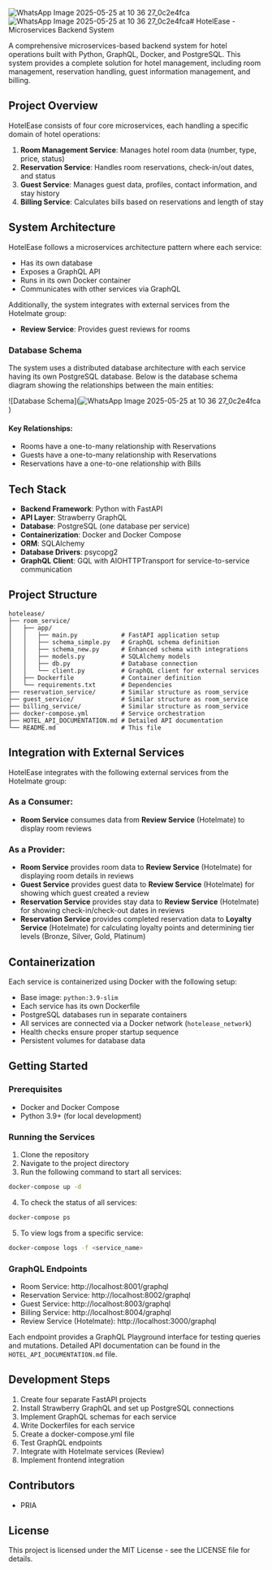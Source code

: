 ![WhatsApp Image 2025-05-25 at 10 36 27_0c2e4fca](https://github.com/user-attachments/assets/5c9e64c0-1624-44bb-8732-2320fa8b1b1f)![WhatsApp Image 2025-05-25 at 10 36 27_0c2e4fca](https://github.com/user-attachments/assets/35605e5f-9662-4a87-a2d5-1d99a850940c)# HotelEase - Microservices Backend System

A comprehensive microservices-based backend system for hotel operations built with Python, GraphQL, Docker, and PostgreSQL. This system provides a complete solution for hotel management, including room management, reservation handling, guest information management, and billing.

## Project Overview

HotelEase consists of four core microservices, each handling a specific domain of hotel operations:

1. **Room Management Service**: Manages hotel room data (number, type, price, status)
2. **Reservation Service**: Handles room reservations, check-in/out dates, and status
3. **Guest Service**: Manages guest data, profiles, contact information, and stay history
4. **Billing Service**: Calculates bills based on reservations and length of stay

## System Architecture

HotelEase follows a microservices architecture pattern where each service:
- Has its own database
- Exposes a GraphQL API
- Runs in its own Docker container
- Communicates with other services via GraphQL

Additionally, the system integrates with external services from the Hotelmate group:
- **Review Service**: Provides guest reviews for rooms

### Database Schema

The system uses a distributed database architecture with each service having its own PostgreSQL database. Below is the database schema diagram showing the relationships between the main entities:

![Database Schema](![WhatsApp Image 2025-05-25 at 10 36 27_0c2e4fca](https://github.com/user-attachments/assets/590363be-9157-4c73-9cd7-31d98150f221)
)

#### Key Relationships:
- Rooms have a one-to-many relationship with Reservations
- Guests have a one-to-many relationship with Reservations
- Reservations have a one-to-one relationship with Bills

## Tech Stack

- **Backend Framework**: Python with FastAPI
- **API Layer**: Strawberry GraphQL
- **Database**: PostgreSQL (one database per service)
- **Containerization**: Docker and Docker Compose
- **ORM**: SQLAlchemy
- **Database Drivers**: psycopg2
- **GraphQL Client**: GQL with AIOHTTPTransport for service-to-service communication

## Project Structure

```
hotelease/
├── room_service/
│   ├── app/
│   │   ├── main.py            # FastAPI application setup
│   │   ├── schema_simple.py   # GraphQL schema definition
│   │   ├── schema_new.py      # Enhanced schema with integrations
│   │   ├── models.py          # SQLAlchemy models
│   │   ├── db.py              # Database connection
│   │   └── client.py          # GraphQL client for external services
│   ├── Dockerfile             # Container definition
│   └── requirements.txt       # Dependencies
├── reservation_service/       # Similar structure as room_service
├── guest_service/             # Similar structure as room_service
├── billing_service/           # Similar structure as room_service
├── docker-compose.yml         # Service orchestration
├── HOTEL_API_DOCUMENTATION.md # Detailed API documentation
└── README.md                  # This file
```

## Integration with External Services

HotelEase integrates with the following external services from the Hotelmate group:

### As a Consumer:
- **Room Service** consumes data from **Review Service** (Hotelmate) to display room reviews

### As a Provider:
- **Room Service** provides room data to **Review Service** (Hotelmate) for displaying room details in reviews
- **Guest Service** provides guest data to **Review Service** (Hotelmate) for showing which guest created a review
- **Reservation Service** provides stay data to **Review Service** (Hotelmate) for showing check-in/check-out dates in reviews
- **Reservation Service** provides completed reservation data to **Loyalty Service** (Hotelmate) for calculating loyalty points and determining tier levels (Bronze, Silver, Gold, Platinum)

## Containerization

Each service is containerized using Docker with the following setup:
- Base image: `python:3.9-slim`
- Each service has its own Dockerfile
- PostgreSQL databases run in separate containers
- All services are connected via a Docker network (`hotelease_network`)
- Health checks ensure proper startup sequence
- Persistent volumes for database data

## Getting Started

### Prerequisites

- Docker and Docker Compose
- Python 3.9+ (for local development)

### Running the Services

1. Clone the repository
2. Navigate to the project directory
3. Run the following command to start all services:

```bash
docker-compose up -d
```

4. To check the status of all services:

```bash
docker-compose ps
```

5. To view logs from a specific service:

```bash
docker-compose logs -f <service_name>
```

### GraphQL Endpoints

- Room Service: http://localhost:8001/graphql
- Reservation Service: http://localhost:8002/graphql
- Guest Service: http://localhost:8003/graphql
- Billing Service: http://localhost:8004/graphql
- Review Service (Hotelmate): http://localhost:3000/graphql

Each endpoint provides a GraphQL Playground interface for testing queries and mutations. Detailed API documentation can be found in the `HOTEL_API_DOCUMENTATION.md` file.

## Development Steps

1. Create four separate FastAPI projects
2. Install Strawberry GraphQL and set up PostgreSQL connections
3. Implement GraphQL schemas for each service
4. Write Dockerfiles for each service
5. Create a docker-compose.yml file
6. Test GraphQL endpoints
7. Integrate with Hotelmate services (Review)
8. Implement frontend integration

## Contributors

- PRIA

## License

This project is licensed under the MIT License - see the LICENSE file for details.
